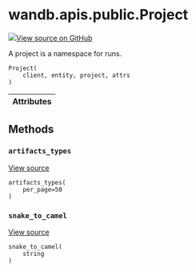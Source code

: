# wandb.apis.public.Project

[![](https://www.tensorflow.org/images/GitHub-Mark-32px.png)View source on GitHub](https://www.github.com/wandb/client/tree/v0.10.28/wandb/apis/public.py#L717-L735)

A project is a namespace for runs.

```text
Project(
    client, entity, project, attrs
)
```

| Attributes |
| :--- |


## Methods

### `artifacts_types` <a id="artifacts_types"></a>

[View source](https://www.github.com/wandb/client/tree/v0.10.28/wandb/apis/public.py#L733-L735)

```text
artifacts_types(
    per_page=50
)
```

### `snake_to_camel` <a id="snake_to_camel"></a>

[View source](https://www.github.com/wandb/client/tree/v0.10.28/wandb/apis/public.py#L561-L563)

```text
snake_to_camel(
    string
)
```

